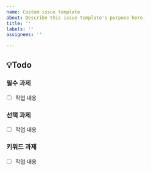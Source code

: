 ```yaml
---
name: Custom issue template
about: Describe this issue template's purpose here.
title: ''
labels: ''
assignees: ''

---
```


## 💡Todo
### 필수 과제
- [ ] 작업 내용

### 선택 과제
- [ ] 작업 내용

### 키워드 과제
- [ ] 작업 내용
